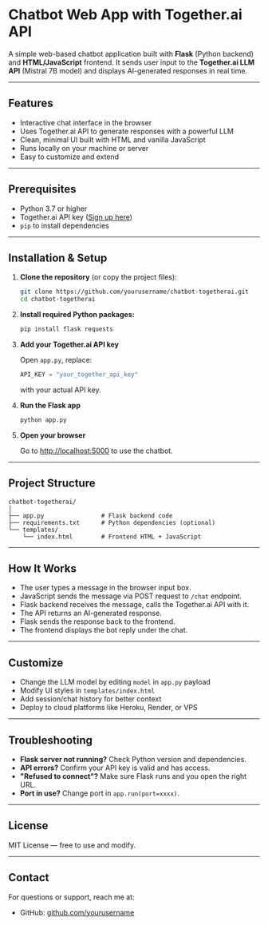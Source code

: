 # Chatbot Web App with Together.ai API

A simple web-based chatbot application built with **Flask** (Python backend) and **HTML/JavaScript** frontend. It sends user input to the **Together.ai LLM API** (Mistral 7B model) and displays AI-generated responses in real time.

---

## Features

* Interactive chat interface in the browser
* Uses Together.ai API to generate responses with a powerful LLM
* Clean, minimal UI built with HTML and vanilla JavaScript
* Runs locally on your machine or server
* Easy to customize and extend

---

## Prerequisites

* Python 3.7 or higher
* Together.ai API key ([Sign up here](https://www.together.xyz))
* `pip` to install dependencies

---

## Installation & Setup

1. **Clone the repository** (or copy the project files):

   ```bash
   git clone https://github.com/yourusername/chatbot-togetherai.git
   cd chatbot-togetherai
   ```

2. **Install required Python packages:**

   ```bash
   pip install flask requests
   ```

3. **Add your Together.ai API key**

   Open `app.py`, replace:

   ```python
   API_KEY = "your_together_api_key"
   ```

   with your actual API key.

4. **Run the Flask app**

   ```bash
   python app.py
   ```

5. **Open your browser**

   Go to [http://localhost:5000](http://localhost:5000) to use the chatbot.

---

## Project Structure

```
chatbot-togetherai/
│
├── app.py                # Flask backend code
├── requirements.txt      # Python dependencies (optional)
└── templates/
    └── index.html        # Frontend HTML + JavaScript
```

---

## How It Works

* The user types a message in the browser input box.
* JavaScript sends the message via POST request to `/chat` endpoint.
* Flask backend receives the message, calls the Together.ai API with it.
* The API returns an AI-generated response.
* Flask sends the response back to the frontend.
* The frontend displays the bot reply under the chat.

---

## Customize

* Change the LLM model by editing `model` in `app.py` payload
* Modify UI styles in `templates/index.html`
* Add session/chat history for better context
* Deploy to cloud platforms like Heroku, Render, or VPS

---

## Troubleshooting

* **Flask server not running?** Check Python version and dependencies.
* **API errors?** Confirm your API key is valid and has access.
* **"Refused to connect"?** Make sure Flask runs and you open the right URL.
* **Port in use?** Change port in `app.run(port=xxxx)`.

---

## License

MIT License — free to use and modify.

---

## Contact

For questions or support, reach me at:
* GitHub: [github.com/yourusername](https://github.com/renukadevikota23)
